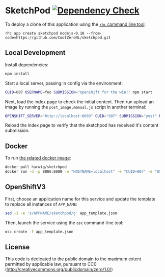 # SketchPod [![Dependency Check](http://img.shields.io/david/ryanj/sketchpod.svg)](https://david-dm.org/ryanj/sketchpod)

To deploy a clone of this application using the [`rhc` command line tool](http://rubygems.org/gems/rhc):

    rhc app create sketchpod nodejs-0.10 --from-code=https://github.com/CoolZeroNL/sketchpod.git
    
## Local Development 
Install dependencies:

```bash
npm install
```

Start a local server, passing in config via the environment:

```bash
CUID=007 USERNAME=foo SUBMISSION="openshift for the win!" npm start
```

Next, load the index page to check the initial content.  Then run upload an image by running the `post_image.manual.js` script in another terminal:

```bash
OPENSHIFT_SERVER="http://localhost:8080" CUID="007" SUBMISSION="yes!" USERNAME="joe" node post_image.manual.js
```

Reload the index page to verify that the sketchpod has received it's content submission.

## Docker
To run [the related docker image](https://registry.hub.docker.com/u/harwig/sketchpod/):

```bash
docker pull harwig/sketchpod
docker run -d -p 8080:8080 -e "HOSTNAME=localhost" -e "CUID=007" -e "USERNAME=user007" -e "SUBMISSION=openshift for the win!" harwig/sketchpod
```

## OpenShiftV3
First, choose an application name for this service and update the template to replace all instances of `APP_NAME`:

```bash
sed -i -e 's/APPNAME/sketchpod/g' app_template.json
```

Then, launch the service using the `osc` command-line tool:
```bash
osc create -f app_template.json
```

## License
This code is dedicated to the public domain to the maximum extent permitted by applicable law, pursuant to CC0 (http://creativecommons.org/publicdomain/zero/1.0/)

